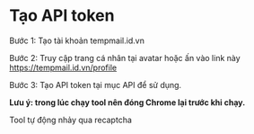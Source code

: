 # Tạo API token
Bước 1: Tạo tài khoản tempmail.id.vn

Bước 2: Truy cập trang cá nhân tại avatar hoặc ấn vào link này https://tempmail.id.vn/profile

Bước 3: Tạo API token tại mục API để sử dụng.

**Lưu ý: trong lúc chạy tool nên đóng Chrome lại trước khi chạy.**

Tool tự động nhảy qua recaptcha